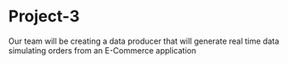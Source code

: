# Project-3
Our team will be creating a data producer that will generate real time data simulating orders from an E-Commerce application
